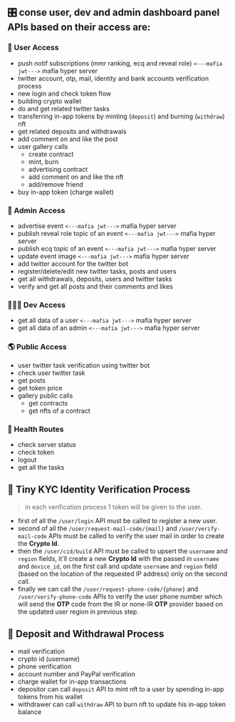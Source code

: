 


## 🎛️ conse user, dev and admin dashboard panel APIs based on their access are:

### 👤 User Access
- push notif subscriptions (mmr ranking, ecq and reveal role) `<---mafia jwt--->` mafia hyper server
- twitter account, otp, mail, identity and bank accounts verification process
- new login and check token flow
- building crypto wallet
- do and get related twitter tasks
- transferring in-app tokens by minting (`deposit`) and burning (`withdraw`) nft 
- get related deposits and withdrawals
- add comment on and like the post
- user gallery calls
    - create contract
    - mint, burn
    - advertising contract
    - add comment on and like the nft
    - add/remove friend
- buy in-app token (charge wallet)

### 👑 Admin Access
- advertise event `<---mafia jwt--->` mafia hyper server
- publish reveal role topic of an event `<---mafia jwt--->` mafia hyper server
- publish ecq topic of an event `<---mafia jwt--->` mafia hyper server
- update event image `<---mafia jwt--->` mafia hyper server
- add twitter account for the twitter bot
- register/delete/edit new twitter tasks, posts and users
- get all withdrawals, deposits, users and twitter tasks
- verify and get all posts and their comments and likes 

### 👨🏻‍💻 Dev Access
- get all data of a user `<---mafia jwt--->` mafia hyper server
- get all data of an admin `<---mafia jwt--->` mafia hyper server

### 🌎 Public Access
- user twitter task verification using twitter bot
- check user twitter task 
- get posts
- get token price
- gallery public calls
    - get contracts
    - get nfts of a contract 

### 🥞 Health Routes
- check server status
- check token 
- logout
- get all the tasks

## 🔑 Tiny KYC Identity Verification Process

> in each verification process 1 token will be given to the user.

- first of all the `/user/login` API must be called to register a new user.
- second of all the `/user/request-mail-code/{mail}` and `/user/verify-mail-code` APIs must be called to verify the user mail in order to create the **Crypto Id**.
- then the `/user/cid/build` API must be called to upsert the `username` and `region` fields, it'll create a new **Crypto Id** with the passed in `username` and `device_id`, on the first call and update `username` and `region` field (based on the location of the requested IP address) only on the second call.
- finally we can call the `/user/request-phone-code/{phone}` and `/user/verify-phone-code` APIs to verify the user phone number which will send the **OTP** code from the IR or none-IR **OTP** provider based on the updated user region in previous step.

## 🧬 Deposit and Withdrawal Process

- mail verification 
- crypto id (username)
- phone verification 
- account number and PayPal verification 
- charge wallet for in-app transactions
- depositor can call `deposit` API to mint nft to a user by spending in-app tokens from his wallet
- withdrawer can call `withdraw` API to burn nft to update his in-app token balance
